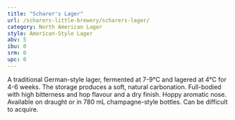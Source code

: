 ```yaml
---
title: "Scharer's Lager"
url: /scharers-little-brewery/scharers-lager/
category: North American Lager
style: American-Style Lager
abv: 5
ibu: 0
srm: 0
upc: 0
---
```

A traditional German-style lager, fermented at 7-9°C and lagered at 4°C for 4-6 weeks. The storage produces a soft, natural carbonation. Full-bodied with high bitterness and hop flavour and a dry finish. Hoppy aromatic nose. Available on draught or in 780 mL champagne-style bottles. Can be difficult to acquire.
